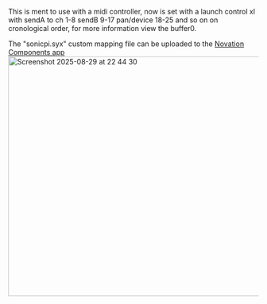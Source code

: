 This is ment to use with a midi controller, now is set with a launch control xl with sendA to ch 1-8 sendB 9-17 pan/device 18-25 and so on on cronological order, for more information view the buffer0.

The "sonicpi.syx" custom mapping file can be uploaded to the <a href= https://components.novationmusic.com/>Novation Components app </a>
<img width="535" height="482" alt="Screenshot 2025-08-29 at 22 44 30" src="https://github.com/user-attachments/assets/89561a08-d34c-4f20-acf3-9d10b04dd549" />
